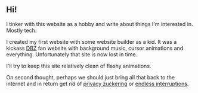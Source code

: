 ## Hi!

I tinker with this website as a hobby and write about things I'm interested in. Mostly tech.

I created my first website with some website builder as a kid. It was a kickass [DBZ](<https://en.wikipedia.org/wiki/Dragon_Ball_(manga)>) fan website with background music, cursor animations and everything. Unfortunately that site is now lost in time.

I'll try to keep this site relatively clean of flashy animations.

On second thought, perhaps we should just bring all that back to the internet and in return get rid of [privacy zuckering](https://www.wired.com/story/facebook-social-media-privacy-dark-patterns/) or [endless interruptions](https://www.deceptive.design/types/nagging).
